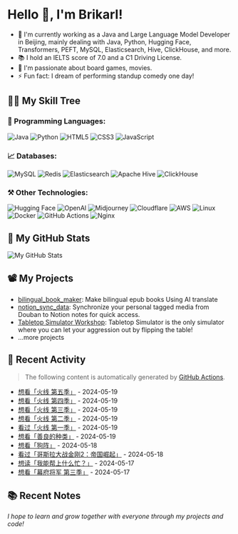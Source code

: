 # Hello 👋, I'm Brikarl!

- 🔭 I'm currently working as a Java and Large Language Model Developer in Beijing, mainly dealing with Java, Python, Hugging Face, Transformers, PEFT, MySQL, Elasticsearch, Hive,
  ClickHouse, and more.
- 📚 I hold an IELTS score of 7.0 and a C1 Driving License.
- 💬 I'm passionate about board games, movies.
- ⚡ Fun fact: I dream of performing standup comedy one day!

## 🧑‍💻 My Skill Tree

### 📌 Programming Languages:

![Java](https://img.shields.io/badge/-Java-%23007396?style=flat-square&logo=redhat&logoColor=ffffff)
![Python](https://img.shields.io/badge/-Python-%233776AB?style=flat-square&logo=python&logoColor=ffffff)
![HTML5](https://img.shields.io/badge/-HTML5-%23E44D27?style=flat-square&logo=html5&logoColor=ffffff)
![CSS3](https://img.shields.io/badge/-CSS3-%231572B6?style=flat-square&logo=css3)
![JavaScript](https://img.shields.io/badge/-JavaScript-%23F7DF1C?style=flat-square&logo=javascript&logoColor=000000&labelColor=%23F7DF1C&color=%23FFCE5A)

### 📈 Databases:

![MySQL](https://img.shields.io/badge/-MySQL-%234479A1?style=flat-square&logo=mysql&logoColor=ffffff)
![Redis](https://img.shields.io/badge/-Redis-%23DC382D?style=flat-square&logo=redis&logoColor=ffffff)
![Elasticsearch](https://img.shields.io/badge/-Elasticsearch-%23005571?style=flat-square&logo=elasticsearch&logoColor=ffffff)
![Apache Hive](https://img.shields.io/badge/-Apache%20Hive-%23F7DF1C?style=flat-square&logo=apachehive&logoColor=000000&labelColor=%23F7DF1C&color=%23FFCE5A)
![ClickHouse](https://img.shields.io/badge/-ClickHouse-%23FD5750?style=flat-square&logo=clickhouse&logoColor=ffffff)

### ⚒️ Other Technologies:

![Hugging Face](https://img.shields.io/badge/-Hugging%20Face-%23412991?style=flat-square&logo=smile&color=FFFF66)
![OpenAI](https://img.shields.io/badge/-OpenAI-%23412991?style=flat-square&logo=openai&logoColor=ffffff)
![Midjourney](https://img.shields.io/badge/-Midjourney-%1A285F?style=flat-square&logo=ship&logoColor=ffffff)
![Cloudflare](https://img.shields.io/badge/-Cloudflare-%23F48120?style=flat-square&logo=cloudflare&logoColor=ffffff)
![AWS](https://img.shields.io/badge/-AWS-%23232F3E?style=flat-square&logo=amazon-aws&logoColor=ffffff)
![Linux](https://img.shields.io/badge/-Linux-%23FCC624?style=flat-square&logo=linux&logoColor=%23ffffff)
![Docker](https://img.shields.io/badge/-Docker-%232496ED?style=flat-square&logo=docker&logoColor=ffffff)
![GitHub Actions](https://img.shields.io/badge/-GitHub%20Actions-%232088FF?style=flat-square&logo=github-actions&logoColor=ffffff)
![Nginx](https://img.shields.io/badge/-Nginx-%23269539?style=flat-square&logo=nginx&logoColor=ffffff)

## 🌟 My GitHub Stats

![My GitHub Stats](https://github-readme-stats.vercel.app/api?username=Brikarl&show_icons=true&icon_color=0366d6&bg_color=ffffff&hide_title=true&include_all_commits=true&count_private=true&hide_rank=true)

## 📽️ My Projects

- [bilingual_book_maker](https://github.com/yihong0618/bilingual_book_maker): Make bilingual epub books Using AI
  translate
- [notion_sync_data](https://github.com/Qliangw/notion_sync_data): Synchronize your personal tagged media from Douban to
  Notion notes for quick access.
- [Tabletop Simulator Workshop](https://steamcommunity.com/profiles/76561198321473749/myworkshopfiles/?appid=286160):
  Tabletop Simulator is the only simulator where you can let your aggression out by flipping the table!
- ...more projects

## 🤔 Recent Activity
> The following content is automatically generated by [GitHub Actions](https://github.com/Brikarl/Brikarl/actions).

<!-- douban starts -->
- [想看「火线 第五季」](http://movie.douban.com/subject/2393060/) - 2024-05-19
- [想看「火线  第四季」](http://movie.douban.com/subject/2154349/) - 2024-05-19
- [想看「火线 第三季」](http://movie.douban.com/subject/2154343/) - 2024-05-19
- [想看「火线  第二季」](http://movie.douban.com/subject/2154348/) - 2024-05-19
- [看过「火线 第一季」](http://movie.douban.com/subject/1418199/) - 2024-05-19
- [想看「善良的种类」](http://movie.douban.com/subject/36108875/) - 2024-05-19
- [想看「狗阵」](http://movie.douban.com/subject/35242872/) - 2024-05-18
- [看过「哥斯拉大战金刚2：帝国崛起」](http://movie.douban.com/subject/35453251/) - 2024-05-18
- [想读「我能帮上什么忙？」](https://book.douban.com/subject/36808336/) - 2024-05-17
- [想看「幕府将军 第三季」](http://movie.douban.com/subject/36895658/) - 2024-05-17
<!-- douban ends -->

## 📚 Recent Notes

<!-- notion starts -->

<!-- notion ends -->

*I hope to learn and grow together with everyone through my projects and code!*

